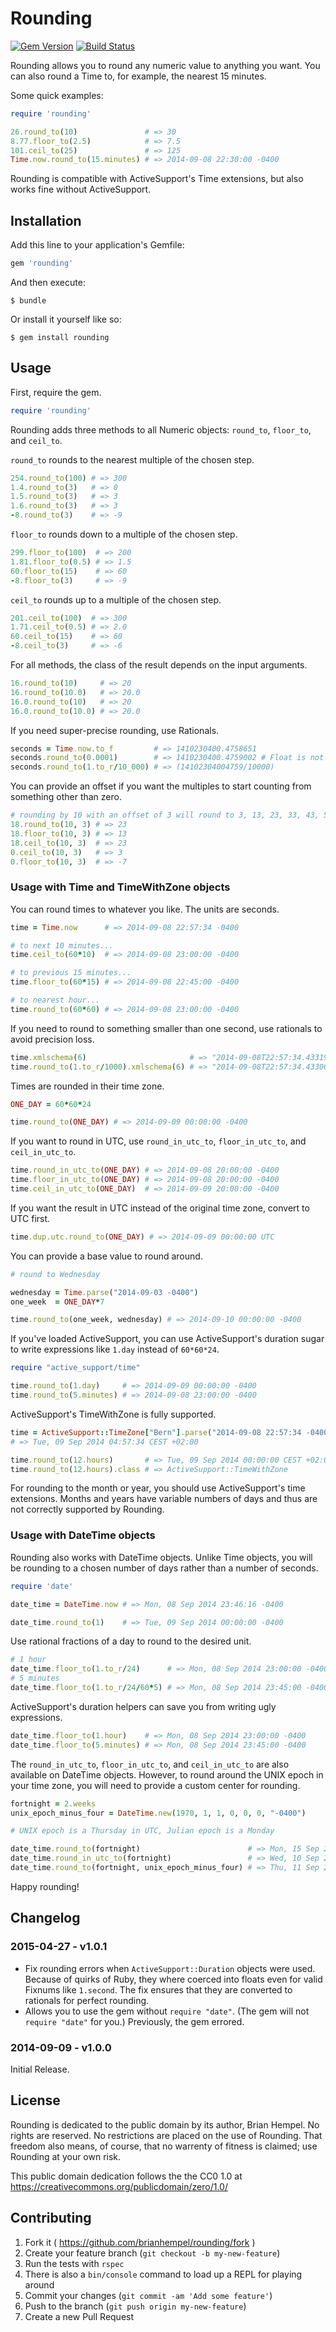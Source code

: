 # Rounding

[![Gem Version](https://badge.fury.io/rb/rounding.svg)](http://badge.fury.io/rb/rounding)
[![Build Status](https://travis-ci.org/brianhempel/rounding.svg)](https://travis-ci.org/brianhempel/rounding)

Rounding allows you to round any numeric value to anything you want. You can also round a Time to, for example, the nearest 15 minutes.

Some quick examples:

```ruby
require 'rounding'

26.round_to(10)               # => 30
8.77.floor_to(2.5)            # => 7.5
101.ceil_to(25)               # => 125
Time.now.round_to(15.minutes) # => 2014-09-08 22:30:00 -0400
```

Rounding is compatible with ActiveSupport's Time extensions, but also works fine without ActiveSupport.

## Installation

Add this line to your application's Gemfile:

```ruby
gem 'rounding'
```

And then execute:

    $ bundle

Or install it yourself like so:

    $ gem install rounding

## Usage

First, require the gem.

```ruby
require 'rounding'
```

Rounding adds three methods to all Numeric objects: `round_to`, `floor_to`, and `ceil_to`.

`round_to` rounds to the nearest multiple of the chosen step.

```ruby
254.round_to(100) # => 300
1.4.round_to(3)   # => 0
1.5.round_to(3)   # => 3
1.6.round_to(3)   # => 3
-8.round_to(3)    # => -9
```

`floor_to` rounds down to a multiple of the chosen step.

```ruby
299.floor_to(100)  # => 200
1.81.floor_to(0.5) # => 1.5
60.floor_to(15)    # => 60
-8.floor_to(3)     # => -9
```

`ceil_to` rounds up to a multiple of the chosen step.

```ruby
201.ceil_to(100)  # => 300
1.71.ceil_to(0.5) # => 2.0
60.ceil_to(15)    # => 60
-8.ceil_to(3)     # => -6
```

For all methods, the class of the result depends on the input arguments.

```ruby
16.round_to(10)     # => 20
16.round_to(10.0)   # => 20.0
16.0.round_to(10)   # => 20
16.0.round_to(10.0) # => 20.0
```

If you need super-precise rounding, use Rationals.

```ruby
seconds = Time.now.to_f         # => 1410230400.4758651
seconds.round_to(0.0001)        # => 1410230400.4759002 # Float is not exact
seconds.round_to(1.to_r/10_000) # => (14102304004759/10000)
```

You can provide an offset if you want the multiples to start counting from something other than zero.

```ruby
# rounding by 10 with an offset of 3 will round to 3, 13, 23, 33, 43, 53 etc.
18.round_to(10, 3) # => 23
18.floor_to(10, 3) # => 13
18.ceil_to(10, 3)  # => 23
0.ceil_to(10, 3)   # => 3
0.floor_to(10, 3)  # => -7
```

### Usage with Time and TimeWithZone objects

You can round times to whatever you like. The units are seconds.

```ruby
time = Time.now      # => 2014-09-08 22:57:34 -0400

# to next 10 minutes...
time.ceil_to(60*10)  # => 2014-09-08 23:00:00 -0400

# to previous 15 minutes...
time.floor_to(60*15) # => 2014-09-08 22:45:00 -0400

# to nearest hour...
time.round_to(60*60) # => 2014-09-08 23:00:00 -0400
```

If you need to round to something smaller than one second, use rationals to avoid precision loss.

```ruby
time.xmlschema(6)                       # => "2014-09-08T22:57:34.433197-04:00"
time.round_to(1.to_r/1000).xmlschema(6) # => "2014-09-08T22:57:34.433000-04:00"
```

Times are rounded in their time zone.

```ruby
ONE_DAY = 60*60*24

time.round_to(ONE_DAY) # => 2014-09-09 00:00:00 -0400
```

If you want to round in UTC, use `round_in_utc_to`, `floor_in_utc_to`, and `ceil_in_utc_to`.

```ruby
time.round_in_utc_to(ONE_DAY) # => 2014-09-08 20:00:00 -0400
time.floor_in_utc_to(ONE_DAY) # => 2014-09-08 20:00:00 -0400
time.ceil_in_utc_to(ONE_DAY)  # => 2014-09-09 20:00:00 -0400
```

If you want the result in UTC instead of the original time zone, convert to UTC first.

```ruby
time.dup.utc.round_to(ONE_DAY) # => 2014-09-09 00:00:00 UTC
```

You can provide a base value to round around.

```ruby
# round to Wednesday

wednesday = Time.parse("2014-09-03 -0400")
one_week  = ONE_DAY*7

time.round_to(one_week, wednesday) # => 2014-09-10 00:00:00 -0400
```

If you've loaded ActiveSupport, you can use ActiveSupport's duration sugar to write expressions like `1.day` instead of `60*60*24`.

```ruby
require "active_support/time"

time.round_to(1.day)     # => 2014-09-09 00:00:00 -0400
time.round_to(5.minutes) # => 2014-09-08 23:00:00 -0400
```

ActiveSupport's TimeWithZone is fully supported.

```ruby
time = ActiveSupport::TimeZone["Bern"].parse("2014-09-08 22:57:34 -0400")
# => Tue, 09 Sep 2014 04:57:34 CEST +02:00

time.round_to(12.hours)       # => Tue, 09 Sep 2014 00:00:00 CEST +02:00
time.round_to(12.hours).class # => ActiveSupport::TimeWithZone
```

For rounding to the month or year, you should use ActiveSupport's time extensions. Months and years have variable numbers of days and thus are not correctly supported by Rounding.

### Usage with DateTime objects

Rounding also works with DateTime objects. Unlike Time objects, you will be rounding to a chosen number of days rather than a number of seconds.

```ruby
require 'date'

date_time = DateTime.now # => Mon, 08 Sep 2014 23:46:16 -0400

date_time.round_to(1)    # => Tue, 09 Sep 2014 00:00:00 -0400
```

Use rational fractions of a day to round to the desired unit.

```ruby
# 1 hour
date_time.floor_to(1.to_r/24)      # => Mon, 08 Sep 2014 23:00:00 -0400
# 5 minutes
date_time.floor_to(1.to_r/24/60*5) # => Mon, 08 Sep 2014 23:45:00 -0400
```

ActiveSupport's duration helpers can save you from writing ugly expressions.

```ruby
date_time.floor_to(1.hour)    # => Mon, 08 Sep 2014 23:00:00 -0400
date_time.floor_to(5.minutes) # => Mon, 08 Sep 2014 23:45:00 -0400
```

The `round_in_utc_to`, `floor_in_utc_to`, and `ceil_in_utc_to` are also available on DateTime objects. However, to round around the UNIX epoch in your time zone, you will need to provide a custom center for rounding.

```ruby
fortnight = 2.weeks
unix_epoch_minus_four = DateTime.new(1970, 1, 1, 0, 0, 0, "-0400")

# UNIX epoch is a Thursday in UTC, Julian epoch is a Monday

date_time.round_to(fortnight)                        # => Mon, 15 Sep 2014 00:00:00 -0400
date_time.round_in_utc_to(fortnight)                 # => Wed, 10 Sep 2014 20:00:00 -0400
date_time.round_to(fortnight, unix_epoch_minus_four) # => Thu, 11 Sep 2014 00:00:00 -0400
```

Happy rounding!

## Changelog

### 2015-04-27 - v1.0.1

- Fix rounding errors when `ActiveSupport::Duration` objects were used. Because of quirks of Ruby, they where coerced into floats even for valid Fixnums like `1.second`. The fix ensures that they are converted to rationals for perfect rounding.
- Allows you to use the gem without `require "date"`. (The gem will not `require "date"` for you.) Previously, the gem errored.

### 2014-09-09 - v1.0.0

Initial Release.

## License

Rounding is dedicated to the public domain by its author, Brian Hempel. No rights are reserved. No restrictions are placed on the use of Rounding. That freedom also means, of course, that no warrenty of fitness is claimed; use Rounding at your own risk.

This public domain dedication follows the the CC0 1.0 at https://creativecommons.org/publicdomain/zero/1.0/

## Contributing

1. Fork it ( https://github.com/brianhempel/rounding/fork )
2. Create your feature branch (`git checkout -b my-new-feature`)
3. Run the tests with `rspec`
4. There is also a `bin/console` command to load up a REPL for playing around
5. Commit your changes (`git commit -am 'Add some feature'`)
6. Push to the branch (`git push origin my-new-feature`)
7. Create a new Pull Request
